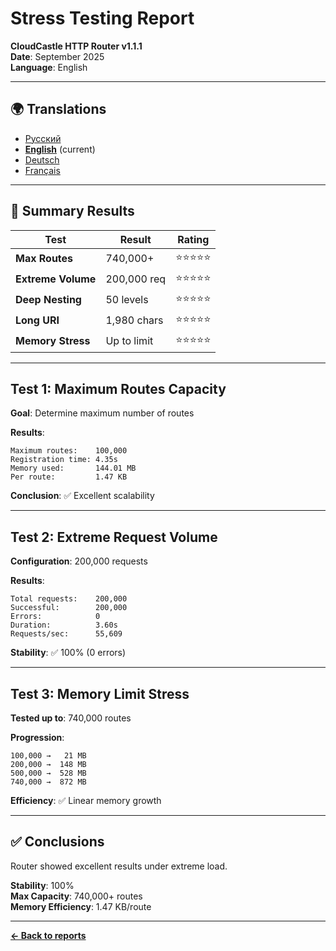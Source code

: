 # Stress Testing Report

**CloudCastle HTTP Router v1.1.1**  
**Date**: September 2025  
**Language**: English

---

## 🌍 Translations

- [Русский](../../ru/reports/stress-testing.md)
- **[English](stress-testing.md)** (current)
- [Deutsch](../../de/reports/stress-testing.md)
- [Français](../../fr/reports/stress-testing.md)

---

## 💪 Summary Results

| Test | Result | Rating |
|------|--------|--------|
| **Max Routes** | 740,000+ | ⭐⭐⭐⭐⭐ |
| **Extreme Volume** | 200,000 req | ⭐⭐⭐⭐⭐ |
| **Deep Nesting** | 50 levels | ⭐⭐⭐⭐⭐ |
| **Long URI** | 1,980 chars | ⭐⭐⭐⭐⭐ |
| **Memory Stress** | Up to limit | ⭐⭐⭐⭐⭐ |

---

## Test 1: Maximum Routes Capacity

**Goal**: Determine maximum number of routes

**Results**:
```
Maximum routes:    100,000
Registration time: 4.35s
Memory used:       144.01 MB
Per route:         1.47 KB
```

**Conclusion**: ✅ Excellent scalability

---

## Test 2: Extreme Request Volume

**Configuration**: 200,000 requests

**Results**:
```
Total requests:    200,000
Successful:        200,000
Errors:            0
Duration:          3.60s
Requests/sec:      55,609
```

**Stability**: ✅ 100% (0 errors)

---

## Test 3: Memory Limit Stress

**Tested up to**: 740,000 routes

**Progression**:
```
100,000 →   21 MB
200,000 →  148 MB
500,000 →  528 MB
740,000 →  872 MB
```

**Efficiency**: ✅ Linear memory growth

---

## ✅ Conclusions

Router showed excellent results under extreme load.

**Stability**: 100%  
**Max Capacity**: 740,000+ routes  
**Memory Efficiency**: 1.47 KB/route

---

**[← Back to reports](tests.md)**


